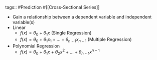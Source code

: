tags:: #Prediction #[[Cross-Sectional Series]]

- Gain a relationship between a dependent variable and independent variable(s)
- Linear
	- $f(x) = \theta_0 + \theta_1 x$ (Single Regression)
	- $f(x) = \theta_0 + \theta_1 x_1 + \dots + \theta_{n-1} x_{n-1}$ (Multiple Regression)
- Polynomial Regression
	- $f(x) = \theta_0 + \theta_1 x + \theta_2 x^2 + \dots + \theta_{n-1} x^{n-1}$